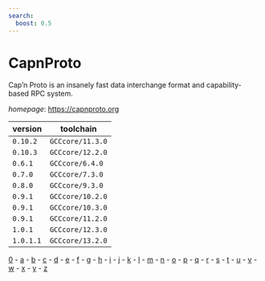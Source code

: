 ```yaml
---
search:
  boost: 0.5
---
```

# CapnProto

Cap’n Proto is an insanely fast data interchange format and capability-based RPC system.

*homepage*: <https://capnproto.org>

version | toolchain
--------|----------
``0.10.2`` | ``GCCcore/11.3.0``
``0.10.3`` | ``GCCcore/12.2.0``
``0.6.1`` | ``GCCcore/6.4.0``
``0.7.0`` | ``GCCcore/7.3.0``
``0.8.0`` | ``GCCcore/9.3.0``
``0.9.1`` | ``GCCcore/10.2.0``
``0.9.1`` | ``GCCcore/10.3.0``
``0.9.1`` | ``GCCcore/11.2.0``
``1.0.1`` | ``GCCcore/12.3.0``
``1.0.1.1`` | ``GCCcore/13.2.0``

[0](../0/index.md) - [a](../a/index.md) - [b](../b/index.md) - [c](../c/index.md) - [d](../d/index.md) - [e](../e/index.md) - [f](../f/index.md) - [g](../g/index.md) - [h](../h/index.md) - [i](../i/index.md) - [j](../j/index.md) - [k](../k/index.md) - [l](../l/index.md) - [m](../m/index.md) - [n](../n/index.md) - [o](../o/index.md) - [p](../p/index.md) - [q](../q/index.md) - [r](../r/index.md) - [s](../s/index.md) - [t](../t/index.md) - [u](../u/index.md) - [v](../v/index.md) - [w](../w/index.md) - [x](../x/index.md) - [y](../y/index.md) - [z](../z/index.md)

